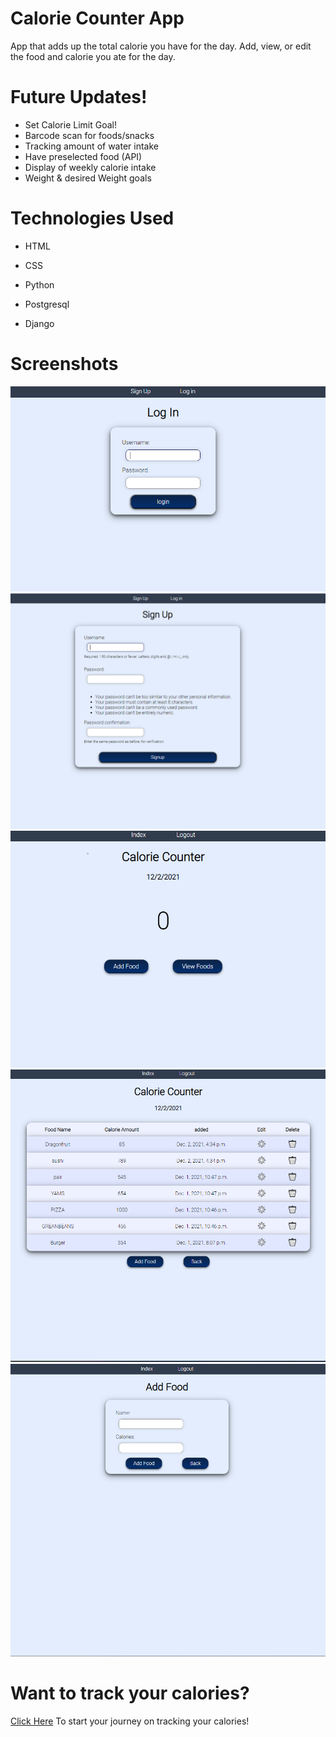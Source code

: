 # Calorie Counter App
App that adds up the total calorie you have for the day. Add, view, or edit the food and calorie you ate for the day.

# Future Updates!
* Set Calorie Limit Goal!
* Barcode scan for foods/snacks
* Tracking amount of water intake
* Have preselected food (API)
* Display of weekly calorie intake
* Weight & desired Weight goals


# Technologies Used

* HTML

* CSS

* Python

* Postgresql

* Django

# Screenshots
<img src=Images/login.png>
<img src=Images/signup.png>
<img src=Images/IndexLogin.png>
<img src=Images/Viewpageofallfoods.png>
<img src=Images/addfoodpage.png>

# Want to track your calories?
[Click Here](https://caloriecounting.herokuapp.com/) To start your journey on tracking your calories!